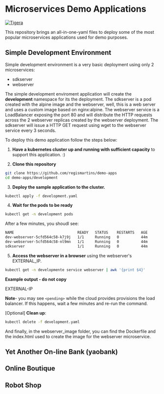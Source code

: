 # Microservices Demo Applications
[![Tigera][tigera.io-badge]][tigera.io] 

This repository brings an all-in-one-yaml files to deploy some of the most popular microservices applications used for demo purposes.

## Simple Development Environment

Simple development environment is a very basic deployment using only 2 microservices:
- sdkserver
- webserver

The simple development enviroment application will create the **development** namespace for its the deployment.
The sdkserver is a pod created with the alpine image and the webserver, well, this is a web server and uses a custom image based on nginx:alpine. 
The webserver service is a LoadBalancer exposing the port 80 and will distribute the HTTP requests across the 2 webserver replicas created by the webserver deployment.
The sdkserver will issue a HTTP GET request using wget to the webserver service every 3 seconds.

To deploy this demo application follow the steps below:

1. **Have a kubernetes cluster up and running with sufficient capacity** to support this application. :)

2. **Clone this repository**

```bash
git clone https://github.com/regismartins/demo-apps
cd demo-apps/development
```

3. **Deploy the sample application to the cluster.**

```bash
kubectl apply -f development.yaml
```

4. **Wait for the pods to be ready** 

```bash
kubectl get -n development pods
```

After a few minutes, you shoudl see:

```bash
NAME                             READY   STATUS    RESTARTS   AGE
dev-webserver-5cfd564c58-k7j9j   1/1     Running   0          44m
dev-webserver-5cfd564c58-nl9mn   1/1     Running   0          44m
sdkserver                        1/1     Running   0          44m
```

5. **Access the webserver in a browser** using the webserver's EXTERNAL_IP.

```bash
kubectl get -n developmente service webserver | awk '{print $4}'
``` 

**Example output - do not copy**

EXTERNAL-IP
<your-ip>

**Note**-  you may see `<pending>` while the cloud provides provisions the load balancer. If this happens, wait a few minutes and re-run the command.

[Optional] **Clean up**:

```bash
kubectl delete -f development.yaml
```

And finally, in the webserver_image folder, you can find the Dockerfile and the index.html used to create the image for the webserver microservice.

## Yet Another On-line Bank (yaobank)



## Online Boutique



## Robot Shop




<!-- Links -->
[tigera.io-badge]: https://img.shields.io/badge/Powered%20by-Tigera-orange
[tigera.io]: https://www.tigera.io